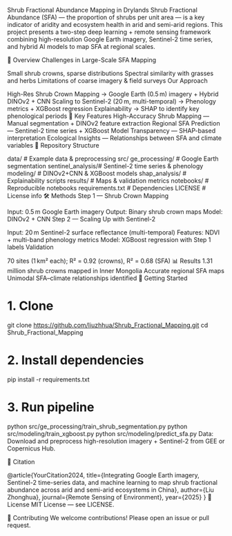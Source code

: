 Shrub Fractional Abundance Mapping in Drylands
Shrub Fractional Abundance (SFA) — the proportion of shrubs per unit area — is a key indicator of aridity and ecosystem health in arid and semi-arid regions.
This project presents a two-step deep learning + remote sensing framework combining high-resolution Google Earth imagery, Sentinel-2 time series, and hybrid AI models to map SFA at regional scales.

📌 Overview
Challenges in Large-Scale SFA Mapping

Small shrub crowns, sparse distributions
Spectral similarity with grasses and herbs
Limitations of coarse imagery & field surveys
Our Approach

High-Res Shrub Crown Mapping → Google Earth (0.5 m) imagery + Hybrid DINOv2 + CNN
Scaling to Sentinel-2 (20 m, multi-temporal) → Phenology metrics + XGBoost regression
Explainability → SHAP to identify key phenological periods
🚀 Key Features
High-Accuracy Shrub Mapping — Manual segmentation + DINOv2 feature extraction
Regional SFA Prediction — Sentinel-2 time series + XGBoost
Model Transparency — SHAP-based interpretation
Ecological Insights — Relationships between SFA and climate variables
📂 Repository Structure

data/               # Example data & preprocessing
src/
  ge_processing/    # Google Earth segmentation
  sentinel_analysis/# Sentinel-2 time series & phenology
  modeling/         # DINOv2+CNN & XGBoost models
  shap_analysis/    # Explainability scripts
results/            # Maps & validation metrics
notebooks/          # Reproducible notebooks
requirements.txt    # Dependencies
LICENSE             # License info
🛠 Methods
Step 1 — Shrub Crown Mapping

Input: 0.5 m Google Earth imagery
Output: Binary shrub crown maps
Model: DINOv2 + CNN
Step 2 — Scaling Up with Sentinel-2

Input: 20 m Sentinel-2 surface reflectance (multi-temporal)
Features: NDVI + multi-band phenology metrics
Model: XGBoost regression with Step 1 labels
Validation

70 sites (1 km² each); R² = 0.92 (crowns), R² = 0.68 (SFA)
📊 Results
1.31 million shrub crowns mapped in Inner Mongolia
Accurate regional SFA maps
Unimodal SFA–climate relationships identified
🔧 Getting Started

# 1. Clone
git clone https://github.com/liuzhhua/Shrub_Fractional_Mapping.git
cd Shrub_Fractional_Mapping

# 2. Install dependencies
pip install -r requirements.txt

# 3. Run pipeline
python src/ge_processing/train_shrub_segmentation.py
python src/modeling/train_xgboost.py
python src/modeling/predict_sfa.py
Data: Download and preprocess high-resolution imagery + Sentinel-2 from GEE or Copernicus Hub.

📜 Citation

@article{YourCitation2024,
  title={Integrating Google Earth imagery, Sentinel-2 time-series data, and machine learning to map shrub fractional abundance across arid and semi-arid ecosystems in China},
  author={Liu Zhonghua},
  journal={Remote Sensing of Environment},
  year={2025}
}
📄 License
MIT License — see LICENSE.

🤝 Contributing
We welcome contributions! Please open an issue or pull request.
